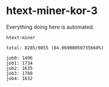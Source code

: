 # htext-miner-kor-3

Everything doing here is automated.

```
htext-miner

total: 8285/9855 (84.06900050735668%)

job0: 1496
job1: 1734
job2: 1635
job3: 1788
job4: 1632
```